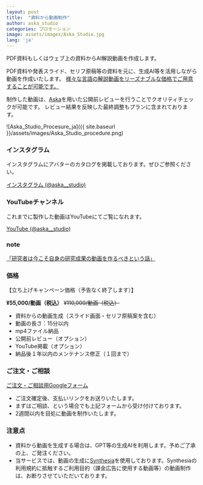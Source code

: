 ```yaml
---
layout: post
title:  "資料から動画制作"
author: aska_studio
categories: プロモーション
image: assets/images/Aska_Studio.jpg
lang: 'ja'
---
```

PDF資料もしくはウェブ上の資料からAI解説動画を作成します。

PDF資料や発表スライド、セリフ原稿等の資料を元に、生成AI等を活用しながら動画を作成いたします。
<a href="#">様々な言語の解説動画をリーズナブルな価格でご用意することが可能です。</a>

制作した動画は、<a href="https://aska.systems/ja">Aska</a>を用いた公開前レビューを行うことでクオリティチェックが可能です。
レビュー結果を反映した最終調整もプランに含まれております。

![Aska_Studio_Procesure_ja]({{ site.baseurl }}/assets/images/Aska_Studio_procedure.png)

### インスタグラム
インスタグラムにアバターのカタログを掲載しております。ぜひご参照ください。

<a class="btn btn-primary text-white" href="https://www.instagram.com/aska__studio/">インスタグラム (@aska__studio)</a>

### YouTubeチャンネル
これまでに製作した動画はYouTubeにてご覧になれます。

<a class="btn btn-primary text-white" href="https://www.youtube.com/@aska__studio/videos">YouTube (@aska__studio)</a>

### note

[「研究者は今こそ自身の研究成果の動画を作るべきという話」](https://note.com/tatsurokawamoto/n/n6c9cb6d71c0d?sub_rt=share_pb)


### 価格
【立ち上げキャンペーン価格（予告なく終了します）】

**¥55,000/動画（税込）** ~~¥110,000/動画（税込）~~

- 資料からの動画生成（スライド画面・セリフ原稿案を含む）
- 動画の長さ：15分以内
- mp4ファイル納品
- 公開前レビュー（オプション）
- YouTube掲載（オプション）
- 納品後１年以内のメンテナンス修正（１回まで）


### ご注文・ご相談

<a class="btn btn-primary text-white" href="https://docs.google.com/forms/d/e/1FAIpQLSeB_X5ie151T50PbzQvfVAwi8B1MJhOi1PE2UibfGfXXp6BYw/viewform?usp=sf_link">ご注文・ご相談用Googleフォーム</a>

- ご注文確定後、支払いリンクをお送りいたします。
- まずはご相談、という場合でも上記フォームから受け付けております。
- 2週間以内を目処に動画を制作いたします。


### 注意点
- 資料から動画を生成する場合は、GPT等の生成AIを利用します。予めご了承の上、ご発注ください。
- 当サービスでは、動画の生成に[Synthesia](https://www.synthesia.io/)を使用しております。Synthesiaの利用規約に抵触するご利用目的（課金広告に使用する動画等）の動画制作は、お断りさせていただいております。
